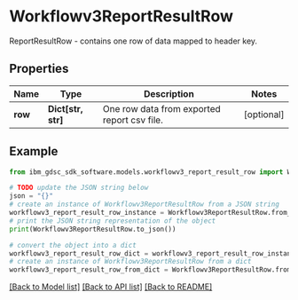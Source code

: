 # Workflowv3ReportResultRow

ReportResultRow - contains one row of data mapped to header key.

## Properties

Name | Type | Description | Notes
------------ | ------------- | ------------- | -------------
**row** | **Dict[str, str]** | One row data from exported report csv file. | [optional] 

## Example

```python
from ibm_gdsc_sdk_software.models.workflowv3_report_result_row import Workflowv3ReportResultRow

# TODO update the JSON string below
json = "{}"
# create an instance of Workflowv3ReportResultRow from a JSON string
workflowv3_report_result_row_instance = Workflowv3ReportResultRow.from_json(json)
# print the JSON string representation of the object
print(Workflowv3ReportResultRow.to_json())

# convert the object into a dict
workflowv3_report_result_row_dict = workflowv3_report_result_row_instance.to_dict()
# create an instance of Workflowv3ReportResultRow from a dict
workflowv3_report_result_row_from_dict = Workflowv3ReportResultRow.from_dict(workflowv3_report_result_row_dict)
```
[[Back to Model list]](../README.md#documentation-for-models) [[Back to API list]](../README.md#documentation-for-api-endpoints) [[Back to README]](../README.md)


